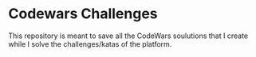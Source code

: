 # Codewars Challenges 
 This repository is meant to save all the CodeWars soulutions that I create while I solve the challenges/katas of the platform.